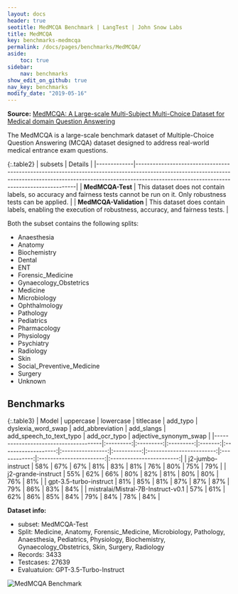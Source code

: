 ```yaml
---
layout: docs
header: true
seotitle: MedMCQA Benchmark | LangTest | John Snow Labs
title: MedMCQA
key: benchmarks-medmcqa
permalink: /docs/pages/benchmarks/MedMCQA/
aside:
    toc: true
sidebar:
    nav: benchmarks
show_edit_on_github: true
nav_key: benchmarks
modify_date: "2019-05-16"
---
```




**Source:** [MedMCQA: A Large-scale Multi-Subject Multi-Choice Dataset for Medical domain Question Answering](https://proceedings.mlr.press/v174/pal22a)

The MedMCQA is a large-scale benchmark dataset of Multiple-Choice Question Answering (MCQA) dataset designed to address real-world medical entrance exam questions. 


{:.table2}
| subsets       | Details                                                                                                                                                                                                           |
|-------------|---------------------------------------------------------------------------------------------------------------------------------------------------------------------------------------------------------------------|
| **MedMCQA-Test**    | This dataset does not contain labels, so accuracy and fairness tests cannot be run on it. Only robustness tests can be applied.                             |
| **MedMCQA-Validation** | This dataset does contain labels, enabling the execution of robustness, accuracy, and fairness tests. |


Both the subset contains the following splits:

- Anaesthesia
- Anatomy
- Biochemistry
- Dental
- ENT
- Forensic_Medicine
- Gynaecology_Obstetrics
- Medicine
- Microbiology
- Ophthalmology
- Pathology
- Pediatrics
- Pharmacology
- Physiology
- Psychiatry
- Radiology
- Skin
- Social_Preventive_Medicine
- Surgery
- Unknown

## Benchmarks

{:.table3}
| Model                               | uppercase | lowercase	 | titlecase | add_typo | dyslexia_word_swap | add_abbreviation | add_slangs | add_speech_to_text_typo | add_ocr_typo | adjective_synonym_swap	 |
|--------------------------------------|:---------:|:---------:|:---------:|:-------:|:-------------------:|:----------------:|:----------:|:------------------------:|:------------:|:-----------------------:|:------------------------:|
| j2-jumbo-instruct                   |    58%    |    67%    |    67%    |   81%   |         83%         |       81%        |     76%    |           80%            |      75%      |           79%           |
| j2-grande-instruct                  |    55%    |    62%    |    66%    |   80%   |         82%         |       81%        |     80%    |           80%            |      76%      |           81%           |
| gpt-3.5-turbo-instruct              |    81%    |    85%    |    81%    |   87%   |         87%         |      87%        |     79%    |          86%            |     83%      |           84%           |
| mistralai/Mistral-7B-Instruct-v0.1  |    57%    |    61%    |    62%    |   86%   |         85%         |       84%        |     79%    |           84%            |      78%      |           84%           |

**Dataset info:**
- subset: MedMCQA-Test
- Split: Medicine, Anatomy, Forensic_Medicine, Microbiology, Pathology, Anaesthesia, Pediatrics, Physiology, Biochemistry, Gynaecology_Obstetrics, Skin, Surgery, Radiology
- Records: 3433
- Testcases: 27639
- Evaluatuion: GPT-3.5-Turbo-Instruct

![MedMCQA Benchmark](/assets/images/benchmarks/medmcq.png)
